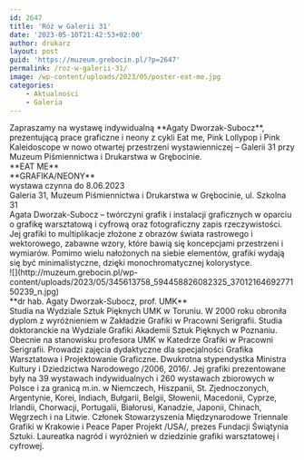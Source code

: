 ```yaml
---
id: 2647
title: 'Róż w Galerii 31'
date: '2023-05-10T21:42:53+02:00'
author: drukarz
layout: post
guid: 'https://muzeum.grebocin.pl/?p=2647'
permalink: /roz-w-galerii-31/
image: /wp-content/uploads/2023/05/poster-eat-me.jpg
categories:
    - Aktualności
    - Galeria
---
```


<div class="" dir="auto"><div class="x1iorvi4 x1pi30zi x1l90r2v x1swvt13" data-ad-comet-preview="message" data-ad-preview="message" id=":Rl3altaiql5bb9l5qq75b5klbaH2:"><div class="x78zum5 xdt5ytf xz62fqu x16ldp7u"><div class="xu06os2 x1ok221b"><div class="xdj266r x11i5rnm xat24cr x1mh8g0r x1vvkbs x126k92a"><div dir="auto">Zapraszamy na wystawę indywidualną **Agaty Dworzak-Subocz**, prezentującą prace graficzne i neony z cykli Eat me, Pink Lollypop i Pink Kaleidoscope w nowo otwartej przestrzeni wystawienniczej – Galerii 31 przy <span class="xt0psk2">Muzeum Piśmiennictwa i Drukarstwa w Grębocinie.</span></div></div><div dir="auto"></div><div class="x11i5rnm xat24cr x1mh8g0r x1vvkbs xtlvy1s x126k92a"><div dir="auto">**EAT ME**</div><div dir="auto">**GRAFIKA/NEONY**</div><div dir="auto">wystawa czynna do 8.06.2023</div><div dir="auto">Galeria 31, Muzeum Piśmiennictwa i Drukarstwa w Grębocinie, ul. Szkolna 31</div></div><div dir="auto"></div><div class="x11i5rnm xat24cr x1mh8g0r x1vvkbs xtlvy1s x126k92a"><div dir="auto">Agata Dworzak-Subocz – twórczyni grafik i instalacji graficznych w oparciu o grafikę warsztatową i cyfrową oraz fotograficzny zapis rzeczywistości. Jej grafiki to multiplikacje złożone z obrazów świata rastrowego i wektorowego, zabawne wzory, które bawią się koncepcjami przestrzeni i wymiarów. Pomimo wielu nałożonych na siebie elementów, grafiki wydają się być minimalistyczne, dzięki monochromatycznej kolorystyce.</div><div dir="auto"></div></div><div dir="auto">![](http://muzeum.grebocin.pl/wp-content/uploads/2023/05/345613758_594458826082325_3701216469277150239_n.jpg)</div><div dir="auto"></div><div class="x11i5rnm xat24cr x1mh8g0r x1vvkbs xtlvy1s x126k92a"><div dir="auto">**dr hab. Agaty Dworzak-Subocz, prof. UMK**</div><div dir="auto"></div><div dir="auto">Studia na Wydziale Sztuk Pięknych UMK w Toruniu. W 2000 roku obroniła dyplom z wyróżnieniem w Zakładzie Grafiki w Pracowni Serigrafii. Studia doktoranckie na Wydziale Grafiki Akademii Sztuk Pięknych w Poznaniu. Obecnie na stanowisku profesora UMK w Katedrze Grafiki w Pracowni Serigrafii. Prowadzi zajęcia dydaktyczne dla specjalności Grafika Warsztatowa i Projektowanie Graficzne. Dwukrotna stypendystka Ministra Kultury i Dziedzictwa Narodowego /2006, 2016/. Jej grafiki prezentowane były na 39 wystawach indywidualnych i 260 wystawach zbiorowych w Polsce i za granicą m.in. w Niemczech, Hiszpanii, St. Zjednoczonych, Argentynie, Korei, Indiach, Bułgarii, Belgii, Słowenii, Macedonii, Cyprze, Irlandii, Chorwacji, Portugalii, Białorusi, Kanadzie, Japonii, Chinach, Węgrzech i na Litwie. Członek Stowarzyszenia Międzynarodowe Triennale Grafiki w Krakowie i Peace Paper Projekt /USA/, prezes Fundacji Świątynia Sztuki. Laureatka nagród i wyróżnień w dziedzinie grafiki warsztatowej i cyfrowej.</div></div></div></div></div></div>